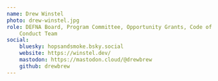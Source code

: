 ```yaml
---
name: Drew Winstel
photo: drew-winstel.jpg
role: DEFNA Board, Program Committee, Opportunity Grants, Code of
    Conduct Team
social:
    bluesky: hopsandsmoke.bsky.social
    website: https://winstel.dev/
    mastodon: https://mastodon.cloud/@drewbrew
    github: drewbrew
---
```


